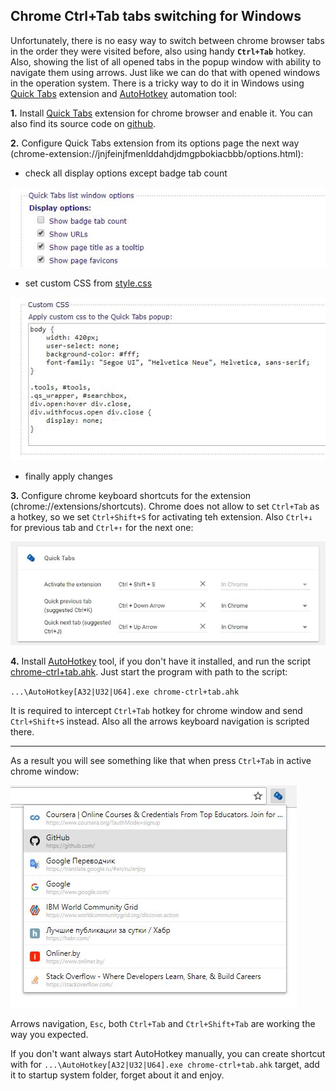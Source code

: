 ## Chrome Ctrl+Tab tabs switching for Windows

Unfortunately, there is no easy way to switch between chrome browser tabs in the order they were visited before, also using handy **`Ctrl+Tab`** hotkey. Also, showing the list of all opened tabs in the popup window with ability to navigate them using arrows. Just like we can do that with opened windows in the operation system.
There is a tricky way to do it in Windows using [Quick Tabs](https://chrome.google.com/webstore/detail/quick-tabs/jnjfeinjfmenlddahdjdmgpbokiacbbb) extension and [AutoHotkey](https://autohotkey.com/) automation tool:

**1.** Install [Quick Tabs](https://chrome.google.com/webstore/detail/quick-tabs/jnjfeinjfmenlddahdjdmgpbokiacbbb) extension for chrome browser and enable it. You can also find its source code on [github](https://github.com/babyman/quick-tabs-chrome-extension).

**2.** Configure Quick Tabs extension from its options page the next way (chrome-extension://jnjfeinjfmenlddahdjdmgpbokiacbbb/options.html):

- check all display options except badge tab count
    
![Popup Screenshot](images/quick-tabs-display-options.jpg?raw=true)
                    
- set custom CSS from [style.css](style.css)
    
![Popup Screenshot](images/quick-tabs-custom-css.jpg?raw=true)    
                    
- finally apply changes

**3.** Configure chrome keyboard shortcuts for the extension (chrome://extensions/shortcuts). Chrome does not allow to set `Ctrl+Tab` as a hotkey, so we set `Ctrl+Shift+S` for activating teh extension. Also `Ctrl+↓` for previous tab and `Ctrl+↑` for the next one:

![Popup Screenshot](images/keyboard-shortcuts.jpg?raw=true)
 
 **4.** Install [AutoHotkey](https://autohotkey.com/download/) tool, if you don't have it installed, and run the script [chrome-ctrl+tab.ahk](chrome-ctrl+tab.ahk). Just start the program with path to the script:

`...\AutoHotkey[A32|U32|U64].exe chrome-ctrl+tab.ahk`

It is required to intercept `Ctrl+Tab` hotkey for chrome window and send `Ctrl+Shift+S` instead. Also all the arrows keyboard navigation is scripted there.

-----

As a result you will see something like that when press `Ctrl+Tab` in active chrome window:

![Popup Screenshot](images/example.jpg?raw=true)

Arrows navigation, `Esc`, both `Ctrl+Tab` and `Ctrl+Shift+Tab` are working the way you expected.

If you don't want always start AutoHotkey manually, you can create shortcut with for `...\AutoHotkey[A32|U32|U64].exe chrome-ctrl+tab.ahk` target, add it to startup system folder, forget about it and enjoy.
